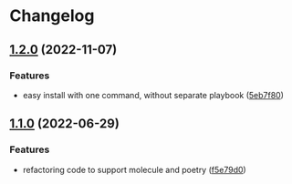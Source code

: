 # Changelog

## [1.2.0](https://github.com/wayofdev/ansible-role-dnsmasq/compare/v1.1.0...v1.2.0) (2022-11-07)


### Features

* easy install with one command, without separate playbook ([5eb7f80](https://github.com/wayofdev/ansible-role-dnsmasq/commit/5eb7f80159c98fa040173a3953cc27f9f8be6e41))

## [1.1.0](https://github.com/wayofdev/ansible-role-dnsmasq/compare/v1.0.0...v1.1.0) (2022-06-29)


### Features

* refactoring code to support molecule and poetry ([f5e79d0](https://github.com/wayofdev/ansible-role-dnsmasq/commit/f5e79d06ad1243453b43115cdb5af47a11b3ff16))
